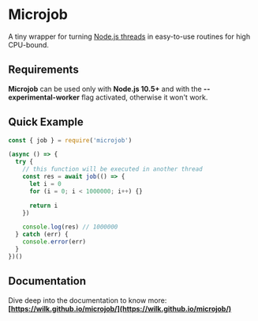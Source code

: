 # Microjob
A tiny wrapper for turning [Node.js threads](https://nodejs.org/api/worker_threads.htm) in easy-to-use routines for high CPU-bound.

## Requirements
**Microjob** can be used only with **Node.js 10.5+** and with the **--experimental-worker** flag activated, otherwise it won't work.

## Quick Example
```js
const { job } = require('microjob')

(async () => {
  try {
    // this function will be executed in another thread
    const res = await job(() => {
      let i = 0
      for (i = 0; i < 1000000; i++) {}

      return i
    })

    console.log(res) // 1000000
  } catch (err) {
    console.error(err)
  }
})()
```

## Documentation
Dive deep into the documentation to know more: **[https://wilk.github.io/microjob/](https://wilk.github.io/microjob/)**
